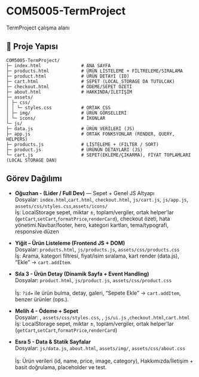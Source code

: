 # COM5005-TermProject

TermProject çalışma alanı

## 📂 Proje Yapısı

```text
COM5005-TermProject/
├─ index.html               # ANA SAYFA
├─ products.html            # ÜRÜN LİSTELEME + FİLTRELEME/SIRALAMA
├─ product.html             # ÜRÜN DETAYI (ID)
├─ cart.html                # SEPET (LOCAL STORAGE DA TUTULCAK)
├─ checkout.html            # ÖDEME/SEPET ÖZETİ
├─ about.html               # HAKKINDA/İLETİŞİM
├─ assets/
│ ├─ css/
│ │ └─ styles.css           # ORTAK CSS
│ ├─ img/                   # ÜRÜN GÖRSELLERİ
│ └─ icons/                 # İKONLAR
└─ js/
├─ data.js                  # ÜRÜN VERİLERİ (JS)
├─ app.js                   # ORTAK FONKSYONLAR (RENDER, QUERY, HELPERS)
├─ products.js              # LİSTELEME + (FILTER / SORT)
├─ product.js               # ÜRÜNÜN DETAYLARI (JS)
└─ cart.js                  # SEPET(EKLEME/ÇIKARMA), FİYAT TOPLAMLARI (LOCAL STORAGE DAN)
```

## Görev Dağılımı

- **Oğuzhan - (Lider / Full Dev)** — Sepet + Genel JS Altyapı  
  Dosyalar: `index.html`,`cart.html`, `checkout.html`, `js/cart.js`, `js/app.js`, `assets/css/styles.css`,`assets/icons/`<br>
  İş: LocalStorage sepet, miktar ±, toplam/vergiler, ortak helper’lar (`getCart`,`setCart`,`formatPrice`,`renderCard`), checkout özeti, hata yönetimi.Navbar/footer, hero, kategori kartları, tema/typografi, responsive düzen

- **Yiğit – Ürün Listeleme (Frontend JS + DOM)**  
  Dosyalar: `products.html`, `js/products.js`, `assets/css/products.css`<br>
  İş: Arama, kategori filtresi, fiyat/isim sıralama, kart render (data.js), “Ekle” → `cart.addItem`.

- **Sıla 3 - Ürün Detay (Dinamik Sayfa + Event Handling)**  
  Dosyalar: `product.html`, `js/product.js`, `assets/css/product.css`<br>  
  İş: `?id=` ile ürün bulma, detay, galeri, “Sepete Ekle” → `cart.addItem`, benzer ürünler (ops.).

- **Melih 4 - Ödeme + Sepet**  
  Dosyalar: , `assets/css/styles.css`, , `js/ui.js` ,`checkout.html`,`cart.html`<br>
  İş: LocalStorage sepet, miktar ±, toplam/vergiler, ortak helper’lar (`getCart`,`setCart`,`formatPrice`,`renderCard`)

- **Esra 5 - Data & Statik Sayfalar**  
  Dosyalar: `js/data.js`, `about.html`, `assets/img/`, `assets/css/about.css`<br>  
  İş: Ürün verileri (id, name, price, image, category), Hakkımızda/İletişim + basit doğrulama, placeholder ve test.